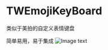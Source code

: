 # TWEmojiKeyBoard
类似于美拍的自定义表情键盘


简单易用，易于集成
![Image text](https://github.com/typhoonbb/TWEmojiKeyBoard/blob/master/display.gif)
